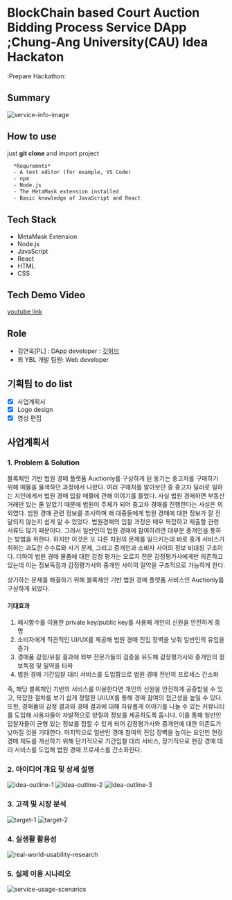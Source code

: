 # BlockChain based Court Auction Bidding Process Service DApp ;Chung-Ang University(CAU) Idea Hackaton
:Prepare Hackathon:

## Summary

![service-info-image](src/service-info-image.png)


##  How to use

just **git clone** and import project

```latex
  *Requremnts*
  - A text editor (for example, VS Code)
  - npm 
  - Node.js
  - The MetaMask extension installed
  - Basic knowledge of JavaScript and React
```



## Tech Stack

- MetaMask Extension
- Node.js
- JavaScript
- React
- HTML
- CSS

## Tech Demo Video
[youtube link](https://youtu.be/TXx_buAF4sM)


## Role 

- 김연욱[PL] : DApp developer : [깃허브](https://github.com/yeonuk44)
- 외 YBL 개발 팀원: Web developer


## 기획팀 to do list

- [x] 사업계획서
- [x] Logo design
- [x] 영상 편집

## 사업계획서

### 1. Problem & Solution

블록체인 기반 법원 경매 플랫폼 Auctionly를 구상하게 된 동기는 중고차를 구매하기 위해 매물을 물색하던 과정에서 나왔다. 여러 구매처를 알아보던 중 중고차 딜러로 일하는 지인에게서 법원 경매 입찰 매물에 관해 이야기를 들었다. 사실 법원 경매하면 부동산 거래만 있는 줄 알았기 때문에 법원이 주체가 되어 중고차 경매를 진행한다는 사실은 의외였다. 법원 경매 관련 정보를 조사하며 왜 대중들에게 법원 경매에 대한 정보가 잘 전달되지 않는지 쉽게 알 수 있었다. 법원경매의 입찰 과정은 매우 복잡하고 제출할 관련 서류도 많기 때문이다. 그래서 일반인이 법원 경매에 참여하려면 대부분 중개인을 통하는 방법을 취한다. 하지만 이것은 또 다른 차원의 문제를 일으키는데 바로 중개 서비스가 취하는 과도한 수수료와 사기 문제, 그리고 중개인과 소비자 사이의 정보 비대칭 구조이다. 더하여 법원 경매 물품에 대한 감정 평가는 오로지 전문 감정평가사에게만 의존하고 있는데 이는 정보독점과 감정평가사와 중개인 사이의 밀약을 구조적으로 가능하게 한다.

상기하는 문제를 해결하기 위해 블록체인 기반 법원 경매 플랫폼 서비스인 Auctionly를 구상하게 되었다. 
#### 기대효과
1. 해시함수를 이용한 private key/public key를 사용해 개인의 신원을 안전하게 증명
2. 소비자에게 직관적인 UI/UX를 제공해 법원 경매 진입 장벽을 낮춰 일반인의 유입을 증가
3. 경매품 감정/유찰 결과에 외부 전문가들의 검증을 유도해 감정평가사와 중개인의 정보독점 및 밀약을 타파
4. 법원 경매 기간입찰 대리 서비스를 도입함으로 법원 경매 전반의 프로세스 간소화

즉, 해당 블록체인 기반의 서비스를 이용한다면 개인의 신원을 안전하게 공증받을 수 있고, 복잡한 절차를 보기 쉽게 정렬한 UI/UX를 통해 경매 참여의 접근성을 높일 수 있다. 또한, 경매품의 감정 결과와 경매 결과에 대해 자유롭게 이야기를 나눌 수 있는 커뮤니티를 도입해 사용자들이 자발적으로 양질의 정보를 제공하도록 돕니다. 이를 통해 일반인 입찰자들이 균형 있는 정보를 접할 수 있게 되어 감정평가사와 중개인에 대한 의존도가 낮아질 것을 기대한다. 마지막으로 일반인 경매 참여의 진입 장벽을 높이는 요인인 현장 경매 제도를 개선하기 위해 단기적으로 기간입찰 대리 서비스, 장기적으로 현장 경매 대리 서비스를 도입해 법원 경매 프로세스를 간소화한다.

### 2. 아이디어 개요 및 상세 설명
![idea-outline-1](src/idea-outline-1.png)
![idea-outline-2](src/idea-outline-2.png)
![idea-outline-3](src/idea-outline-3.png)


### 3. 고객 및 시장 분석
![target-1](src/target-1.png)
![target-2](src/target-2.png)


### 4. 실생활 활용성
![real-world-usability-research](src/real-world-usability-research.png)


### 5. 실제 이용 시나리오
![service-usage-scenarios](src/service-usage-scenarios.png)
